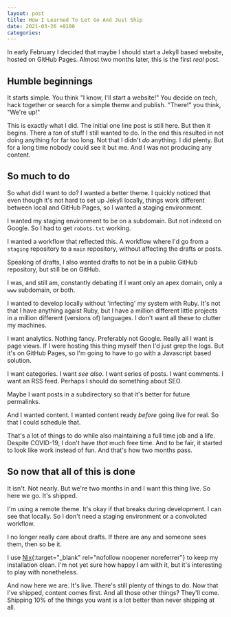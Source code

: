 ```yaml
---
layout: post
title: How I Learned To Let Go And Just Ship
date: 2021-03-26 +0100
categories:
---
```


In early February I decided that maybe I should start a Jekyll based website,
hosted on GitHub Pages. Almost two months later, this is the first _real_ post.

## Humble beginnings
It starts simple. You think "I know, I'll start a website!" You decide on tech,
hack together or search for a simple theme and publish. "There!" you think,
"We're up!"

This is exactly what I did. The initial one line post is still here. But then it
begins. There a *ton* of stuff I still wanted to do. In the end this resulted in
not doing anything for far too long. Not that I didn't _do_ anything. I did
plenty. But for a long time nobody could see it but me. And I was not producing
any content.

## So much to do
So what did I want to do? I wanted a better theme. I quickly noticed that even
though it's not hard to set up Jekyll locally, things work different between
local and GitHub Pages, so I wanted a staging environment.

I wanted my staging environment to be on a subdomain. But not indexed on
Google. So I had to get `robots.txt` working.

I wanted a workflow that reflected this. A workflow where I'd go from a
`staging` repository to a `main` repository, without affecting the drafts or
posts.

Speaking of drafts, I also wanted drafts to not be in a public GitHub
repository, but still be on GitHub.

I was, and still am, constantly debating if I want only an apex domain, only a
`www` subdomain, or both.

I wanted to develop locally without 'infecting' my system with Ruby. It's not
that I have anything agaist Ruby, but I have a million different little projects
in a million different (versions of) languages. I don't want all these to
clutter my machines.

I want analytics. Nothing fancy. Preferably not Google. Really all I want is
page views. If I were hosting this thing myself then I'd just grep the logs. But
it's on GitHub Pages, so I'm going to have to go with a Javascript based
solution.

I want categories. I want _see also_. I want series of posts. I want comments. I
want an RSS feed. Perhaps I should do something about SEO.

Maybe I want posts in a subdirectory so that it's better for future permalinks.

And I wanted content. I wanted content ready _before_ going live for real. So
that I could schedule that.

That's a lot of things to do while also maintaining a full time job and a
life. Despite COVID-19, I don't have _that_ much free time. And to be fair, it
started to look like work instead of fun. And that's how two months pass.

## So now that all of this is done
It isn't. Not nearly. But we're two months in and I want this thing live. So
here we go. It's shipped.

I'm using a remote theme. It's okay if that breaks during development. I can see
that locally. So I don't need a staging environment or a convoluted workflow.

I no longer really care about drafts. If there are any and someone sees them,
then so be it.

I use [Nix][nix-website]{:target="_blank" rel="nofollow noopener noreferrer"} to
keep my installation clean. I'm not yet sure how happy I am with it, but it's
interesting to play with nonetheless.

And now here we are. It's live. There's still plenty of things to do. Now that
I've shipped, content comes first. And all those other things? They'll
come. Shipping 10% of the things you want is a lot better than never shipping at
all.

  [nix-website]: https://nixos.org
